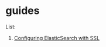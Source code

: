 # guides
List:

1. [Configuring ElasticSearch with SSL](https://github.com/keepcup1234/guides/blob/master/elasticsearch_and_ssl.md)
